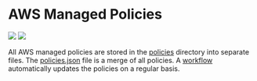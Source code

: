 # AWS Managed Policies

![](https://shields.io/date/1686551509.svg?label=last%20run)
![](https://shields.io/date/1686551509.svg?label=last%20updated)

All AWS managed policies are stored in the [policies](policies) directory into
separate files. The [policies.json](policies/policies.json) file is a merge of
all policies. A [workflow](.github/workflows/list-policies.yaml) automatically
updates the policies on a regular basis.
